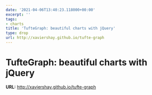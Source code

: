 ```yaml
---
date: '2021-04-06T13:40:23.118000+00:00'
excerpt: ''
tags:
- charts
title: 'TufteGraph: beautiful charts with jQuery'
type: drop
url: http://xaviershay.github.io/tufte-graph
---
```


# TufteGraph: beautiful charts with jQuery

**URL:** http://xaviershay.github.io/tufte-graph
